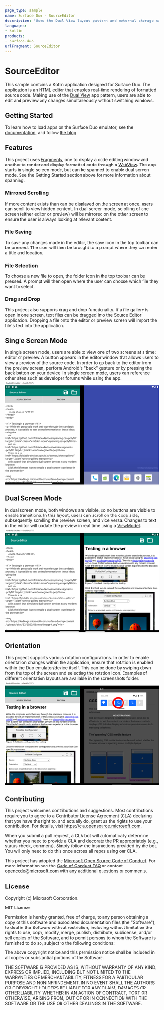 ```yaml
---
page_type: sample
name: Surface Duo - SourceEditor
description: "Uses the Dual View layout pattern and external storage capabilities to create a source-editing app for the Surface Duo."
languages:
- kotlin
products:
- surface-duo
urlFragment: SourceEditor
---
```


# SourceEditor

This sample contains a Kotlin application designed for Surface Duo. The application is an HTML editor that enables real-time rendering of formatted source code. Making use of the [Dual View](https://docs.microsoft.com/dual-screen/introduction#dual-view) app pattern, users are able to edit and preview any changes simultaneously without switching windows.

## Getting Started

To learn how to load apps on the Surface Duo emulator, see the [documentation](https://docs.microsoft.com/dual-screen/android), and follow [the blog](https://devblogs.microsoft.com/surface-duo).

## Features

This project uses [Fragments](https://developer.android.com/guide/components/fragments), one to display a code editing window and another to render and display formatted code through a [WebView](https://developer.android.com/reference/android/webkit/WebView). The app starts in single screen mode, but can be spanned to enable dual screen mode. See the Getting Started section above for more information about spanning.

### Mirrored Scrolling

If more content exists than can be displayed on the screen at once, users can scroll to view hidden content. In dual screen mode, scrolling of one screen (either editor or preview) will be mirrored on the other screen to ensure the user is always looking at relevant content.

### File Saving

To save any changes made in the editor, the save icon in the top toolbar can be pressed. The user will then be brought to a prompt where they can enter a title and location.

### File Selection

To choose a new file to open, the folder icon in the top toolbar can be pressed. A prompt will then open where the user can choose which file they want to select.

### Drag and Drop

This project also supports drag and drop functionality. If a file gallery is open in one screen, text files can be dragged into the Source Editor application. Dropping a file onto the editor or preview screen will import the file's text into the application.

## Single Screen Mode

In single screen mode, users are able to view one of two screens at a time: editor or preview. A button appears in the editor window that allows users to view a preview of the source code. In order to go back to the editor from the preview screen, perform Android's "back" gesture or by pressing the back button on your device. In single screen mode, users can reference other sites such as developer forums while using the app.
![Single screen code editor](screenshots/single_editor.PNG)

## Dual Screen Mode

In dual screen mode, both windows are visible, so no buttons are visible to enable transitions. In this layout, users can scroll on the code side, subsequently scrolling the preview screen, and vice versa. Changes to text in the editor will update the preview in real time using a [ViewModel](https://developer.android.com/topic/libraries/architecture/viewmodel).
![Dual screen app view](screenshots/dual_view_horizontal.PNG)

## Orientation

This project supports various rotation configurations. In order to enable orientation changes within the application, ensure that rotation is enabled within the Duo emulator/device itself. This can be done by swiping down from the top of the screen and selecting the rotation icon. Examples of different orientation layouts are available in the screenshots folder.
![Enabling rotation](screenshots/duo_enable_rotation.PNG)

## Contributing

This project welcomes contributions and suggestions.  Most contributions require you to agree to a
Contributor License Agreement (CLA) declaring that you have the right to, and actually do, grant us
the rights to use your contribution. For details, visit https://cla.opensource.microsoft.com.

When you submit a pull request, a CLA bot will automatically determine whether you need to provide
a CLA and decorate the PR appropriately (e.g., status check, comment). Simply follow the instructions
provided by the bot. You will only need to do this once across all repos using our CLA.

This project has adopted the [Microsoft Open Source Code of Conduct](https://opensource.microsoft.com/codeofconduct/).
For more information see the [Code of Conduct FAQ](https://opensource.microsoft.com/codeofconduct/faq/) or
contact [opencode@microsoft.com](mailto:opencode@microsoft.com) with any additional questions or comments.

## License

Copyright (c) Microsoft Corporation.

MIT License

Permission is hereby granted, free of charge, to any person obtaining a copy of this software and associated documentation files (the "Software"), to deal in the Software without restriction, including without limitation the rights to use, copy, modify, merge, publish, distribute, sublicense, and/or sell copies of the Software, and to permit persons to whom the Software is furnished to do so, subject to the following conditions:

The above copyright notice and this permission notice shall be included in all copies or substantial portions of the Software.

THE SOFTWARE IS PROVIDED AS IS, WITHOUT WARRANTY OF ANY KIND, EXPRESS OR IMPLIED, INCLUDING BUT NOT LIMITED TO THE WARRANTIES OF MERCHANTABILITY, FITNESS FOR A PARTICULAR PURPOSE AND NONINFRINGEMENT. IN NO EVENT SHALL THE AUTHORS OR COPYRIGHT HOLDERS BE LIABLE FOR ANY CLAIM, DAMAGES OR OTHER LIABILITY, WHETHER IN AN ACTION OF CONTRACT, TORT OR OTHERWISE, ARISING FROM, OUT OF OR IN CONNECTION WITH THE SOFTWARE OR THE USE OR OTHER DEALINGS IN THE SOFTWARE.
